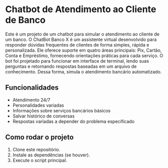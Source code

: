 # Chatbot de Atendimento ao Cliente de Banco

Este é um projeto de um chatbot para simular o atendimento ao cliente de um banco. O ChatBot Banco X é um assistente virtual desenvolvido para responder dúvidas frequentes de clientes de forma simples, rápida e personalizada. Ele oferece suporte em quatro áreas principais: Pix, Cartão, Conta e Empréstimo, fornecendo orientações práticas para cada serviço. O bot foi projetado para funcionar em interface de terminal, lendo suas perguntas e retornando respostas baseadas em um arquivo de conhecimento. Dessa forma, simula o atendimento bancário automatizado.

## Funcionalidades
- Atendimento 24/7
- Personalidades variadas
- Informações sobre serviços bancários básicos
- Salvar histórico de conversas
- Respostas variadas a depender do problema especificado

## Como rodar o projeto
1. Clone este repositório.
2. Instale as dependências (se houver).
3. Execute o script principal.
